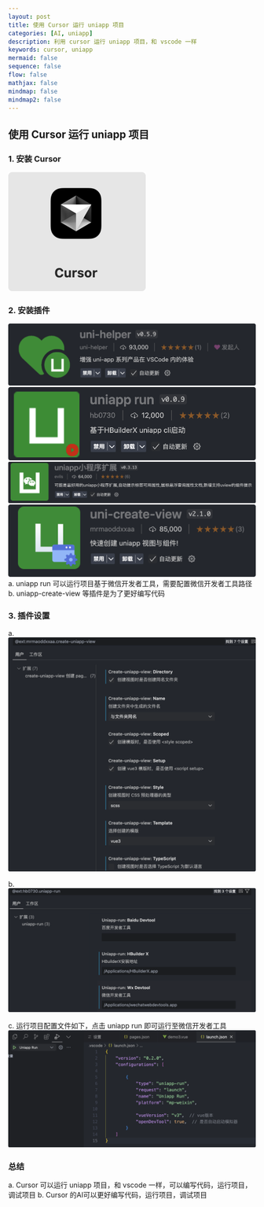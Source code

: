 ```yaml
---
layout: post
title: 使用 Cursor 运行 uniapp 项目
categories: [AI, uniapp]
description: 利用 cursor 运行 uniapp 项目，和 vscode 一样
keywords: cursor, uniapp
mermaid: false
sequence: false
flow: false
mathjax: false
mindmap: false
mindmap2: false
---
```

## 使用 Cursor 运行 uniapp 项目

### 1. 安装 Cursor

![1737107699213](image/2025-01-04-/1737107699213.png)

### 2. 安装插件

![1737107737251](image/2025-01-04-/1737107737251.png)
![1737107748350](image/2025-01-04-/1737107748350.png)
![1737107757260](image/2025-01-04-/1737107757260.png)
![1737107786548](image/2025-01-04-/1737107786548.png)
a.  uniapp run 可以运行项目基于微信开发者工具，需要配置微信开发者工具路径
b.  uniapp-create-view 等插件是为了更好编写代码

### 3. 插件设置

a.	![1737108111233](image/2025-01-04-/1737108111233.png)

b.	![1737108200661](image/2025-01-04-/1737108200661.png)

c.	运行项目配置文件如下，点击 uniapp run 即可运行至微信开发者工具
![1737108262281](image/2025-01-04-/1737108262281.png)

### 总结
a.	Cursor 可以运行 uniapp 项目，和 vscode 一样，可以编写代码，运行项目，调试项目
b.	Cursor 的AI可以更好编写代码，运行项目，调试项目

